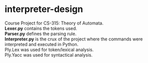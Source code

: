 # interpreter-design
Course Project for CS-315: Theory of Automata.  
<b>Lexer.py</b> contains the tokens used.  
<b>Parser.py</b> defines the parsing rule.  
<b>Interpreter.py</b> is the crux of the project where the commands were interpreted and executed in Python.  
Ply.Lex was used for token/lexical analysis.  
Ply.Yacc was used for syntactical analysis.  
